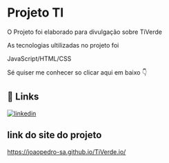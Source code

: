 
# Projeto TI 
O Projeto foi elaborado para divulgação sobre TiVerde

As tecnologias ultilizadas no projeto foi

JavaScript/HTML/CSS

Sé quiser me conhecer so clicar aqui em baixo 👇

## 🔗 Links
[![linkedin](https://img.shields.io/badge/linkedin-0A66C2?style=for-the-badge&logo=linkedin&logoColor=white)](https://www.linkedin.com/in/jo%C3%A3o-pedro-silva-antunes-a78767270/)


## link do site do projeto

https://joaopedro-sa.github.io/TiVerde.io/

